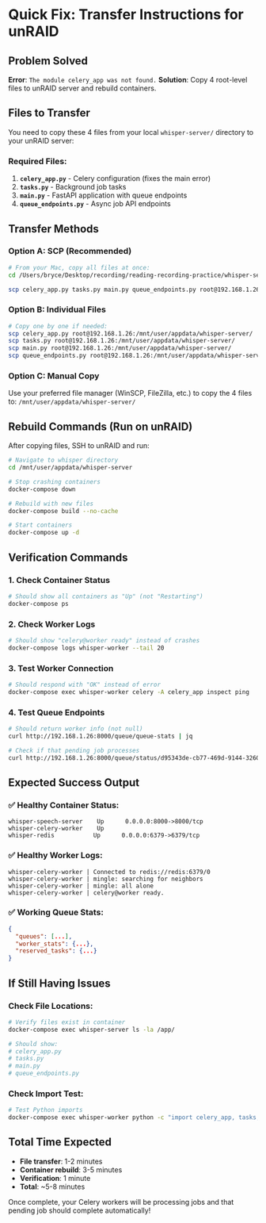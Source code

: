 # Quick Fix: Transfer Instructions for unRAID

## Problem Solved
**Error**: `The module celery_app was not found.`
**Solution**: Copy 4 root-level files to unRAID server and rebuild containers.

## Files to Transfer

You need to copy these 4 files from your local `whisper-server/` directory to your unRAID server:

### Required Files:
1. **`celery_app.py`** - Celery configuration (fixes the main error)
2. **`tasks.py`** - Background job tasks
3. **`main.py`** - FastAPI application with queue endpoints
4. **`queue_endpoints.py`** - Async job API endpoints

## Transfer Methods

### Option A: SCP (Recommended)
```bash
# From your Mac, copy all files at once:
cd /Users/bryce/Desktop/recording/reading-recording-practice/whisper-server

scp celery_app.py tasks.py main.py queue_endpoints.py root@192.168.1.26:/mnt/user/appdata/whisper-server/
```

### Option B: Individual Files
```bash
# Copy one by one if needed:
scp celery_app.py root@192.168.1.26:/mnt/user/appdata/whisper-server/
scp tasks.py root@192.168.1.26:/mnt/user/appdata/whisper-server/
scp main.py root@192.168.1.26:/mnt/user/appdata/whisper-server/
scp queue_endpoints.py root@192.168.1.26:/mnt/user/appdata/whisper-server/
```

### Option C: Manual Copy
Use your preferred file manager (WinSCP, FileZilla, etc.) to copy the 4 files to:
`/mnt/user/appdata/whisper-server/`

## Rebuild Commands (Run on unRAID)

After copying files, SSH to unRAID and run:

```bash
# Navigate to whisper directory
cd /mnt/user/appdata/whisper-server

# Stop crashing containers
docker-compose down

# Rebuild with new files
docker-compose build --no-cache

# Start containers
docker-compose up -d
```

## Verification Commands

### 1. Check Container Status
```bash
# Should show all containers as "Up" (not "Restarting")
docker-compose ps
```

### 2. Check Worker Logs
```bash
# Should show "celery@worker ready" instead of crashes
docker-compose logs whisper-worker --tail 20
```

### 3. Test Worker Connection
```bash
# Should respond with "OK" instead of error
docker-compose exec whisper-worker celery -A celery_app inspect ping
```

### 4. Test Queue Endpoints
```bash
# Should return worker info (not null)
curl http://192.168.1.26:8000/queue/queue-stats | jq

# Check if that pending job processes
curl http://192.168.1.26:8000/queue/status/d95343de-cb77-469d-9144-3260b9832af2
```

## Expected Success Output

### ✅ Healthy Container Status:
```
whisper-speech-server    Up      0.0.0.0:8000->8000/tcp
whisper-celery-worker    Up      
whisper-redis           Up      0.0.0.0:6379->6379/tcp
```

### ✅ Healthy Worker Logs:
```
whisper-celery-worker | Connected to redis://redis:6379/0
whisper-celery-worker | mingle: searching for neighbors
whisper-celery-worker | mingle: all alone
whisper-celery-worker | celery@worker ready.
```

### ✅ Working Queue Stats:
```json
{
  "queues": [...],
  "worker_stats": {...},
  "reserved_tasks": {...}
}
```

## If Still Having Issues

### Check File Locations:
```bash
# Verify files exist in container
docker-compose exec whisper-server ls -la /app/

# Should show:
# celery_app.py
# tasks.py  
# main.py
# queue_endpoints.py
```

### Check Import Test:
```bash
# Test Python imports
docker-compose exec whisper-worker python -c "import celery_app, tasks; print('✅ Imports work!')"
```

## Total Time Expected
- **File transfer**: 1-2 minutes
- **Container rebuild**: 3-5 minutes  
- **Verification**: 1 minute
- **Total**: ~5-8 minutes

Once complete, your Celery workers will be processing jobs and that pending job should complete automatically!